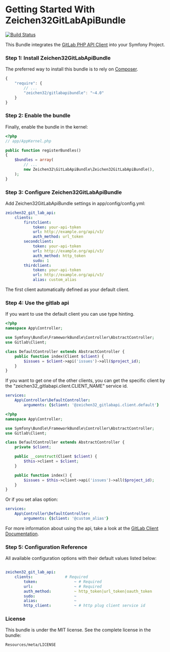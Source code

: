 Getting Started With Zeichen32GitLabApiBundle
=========================================

[![Build Status](https://travis-ci.org/Zeichen32/GitLabApiBundle.svg)](https://travis-ci.org/Zeichen32/GitLabApiBundle)

This Bundle integrates the [GitLab PHP API Client](https://github.com/GitLabPHP/Client) into your Symfony Project.


### Step 1: Install Zeichen32GitLabApiBundle

The preferred way to install this bundle is to rely on [Composer](https://getcomposer.org).

``` js
{
    "require": {
        // ...
        "zeichen32/gitlabapibundle": "~4.0"
    }
}
```

### Step 2: Enable the bundle

Finally, enable the bundle in the kernel:

``` php
<?php
// app/AppKernel.php

public function registerBundles()
{
    $bundles = array(
        // ...
        new Zeichen32\GitLabApiBundle\Zeichen32GitLabApiBundle(),
    );
}
```

### Step 3: Configure Zeichen32GitLabApiBundle

Add Zeichen32GitLabApiBundle settings in app/config/config.yml:


``` yaml
zeichen32_git_lab_api:
    clients:
        firstclient:
            token: your-api-token
            url: http://example.org/api/v3/
            auth_method: url_token
        secondclient:
            token: your-api-token
            url: http://example.org/api/v3/
            auth_method: http_token
            sudo: 1
        thirdclient:
            token: your-api-token
            url: http://example.org/api/v3/
            alias: custom_alias
```

The first client automatically defined as your default client.

### Step 4: Use the gitlab api

If you want to use the default client you can use type hinting.

``` php
<?php
namespace App\Controller;

use Symfony\Bundle\FrameworkBundle\Controller\AbstractController;
use Gitlab\Client;

class DefaultController extends AbstractController {
    public function index(Client $client) {
        $issues = $client->api('issues')->all($project_id);
    }
}
```

If you want to get one of the other clients, you can get the specific client
by the "zeichen32_gitlabapi.client.CLIENT_NAME" service id.

``` yaml
services:
    App\Controller\DefaultController:
        arguments: {$client: '@zeichen32_gitlabapi.client.default'}
```
``` php
<?php
namespace App\Controller;

use Symfony\Bundle\FrameworkBundle\Controller\AbstractController;
use Gitlab\Client;

class DefaultController extends AbstractController {
    private $client;

    public __construct(Client $client) {
        $this->client = $client;
    }

    public function index() {
        $issues = $this->client->api('issues')->all($project_id);
    }
}

```

Or if you set alias option:

``` yaml
services:
    App\Controller\DefaultController:
        arguments: {$client: '@custom_alias'}
```

For more information about using the api, take a look at the [GitLab Client Documentation](https://github.com/GitLabPHP/Client).

### Step 5: Configuration Reference

All available configuration options with their default values listed below:

``` yaml

zeichen32_git_lab_api:
    clients:              # Required
        token:                ~ # Required
        url:                  ~ # Required
        auth_method:          ~ http_token|url_token|oauth_token
        sudo:                 ~
        alias:                ~
        http_client:          ~ # http plug client service id

```

### License

This bundle is under the MIT license. See the complete license in the bundle:

    Resources/meta/LICENSE
